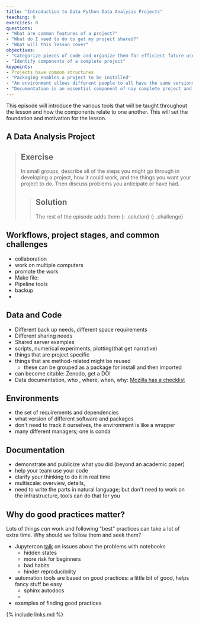 ```yaml
---
title: "Introduction to Data Python Data Analysis Projects"
teaching: 0
exercises: 0
questions:
- "What are common features of a project?"
- "What do I need to do to get my project shared?"
- "What will this lesson cover"
objectives:
- "Categorize pieces of code and organize them for efficient future use"
- "Identify components of a complete project"
keypoints:
- Projects have common structures
- "Packaging enables a project to be installed"
- "An environment allows different people to all have the same versions and run software more reliably"
- "Documentation is an essential component of nay complete project and should exist with the code"
---
```


This episode will introduce the various tools that will be taught throughout the lesson and how the components relate to one another.  This will set the foundation and motivation for the lesson.

## A Data Analysis Project

> ## Exercise
> In small groups, describe all of the steps you might go through in developing a project, how it could work, and the things you want your project to do.
> Then discuss problems you anticipate or have had.
>
> > ## Solution
> > The rest of the episode adds them
> {: .solution}
{: .challenge}

## Workflows, project stages, and common challenges

 <!-- - uploads -->
 - collaboration
 - work on multiple computers
 - promote the work
 - Make file:
 - Pipeline tools
 - backup
 -


## Data and Code

 - Different back up needs, different space requirements
 - Different sharing needs
 - Shared server examples
 - scripts, numerical experiments, plotting(that get narrative)
 - things that are project specific
 - things that are method-related might be reused
    - these can be grouped as a package for install and then imported
 - can become citable: Zenodo, get a DOI
 - Data documentation, who , where, when, why: [Mozilla has a checklist](http://mozillascience.github.io/checklist/)


## Environments

 - the set of requirements and dependencies
 - what version of different  software and packages
 - don't need to track it ourselves, the environment is like a wrapper
 - many different managers; one is conda

## Documentation

 - demonstrate and publicize what you did (beyond an academic paper)
 - help your team use your code
 - clarify your thinking to do it in real time
 - multiscale: overview, details,
 - need to write the parts in natural language; but don't need to work on the infrastructure, tools can do that for you

## Why do good practices matter?


Lots of things _can_ work and following "best" practices can take a lot of extra time.  Why should we follow them and seek them?

- Jupytercon [talk](https://docs.google.com/presentation/d/1n2RlMdmv1p25Xy5thJUhkKGvjtV-dkAIsUXP-AL4ffI/preview?slide=id.g3d168d2fd3_0_130) on issues about the problems with notebooks
  - hidden states
  - more risk for beginners
  - bad habits
  - hinder reproducibility
- automation tools are based on good practices: a little bit of good, helps fancy stuff be easy
  - sphinx autodocs
  -
- examples of finding good practices


{% include links.md %}
